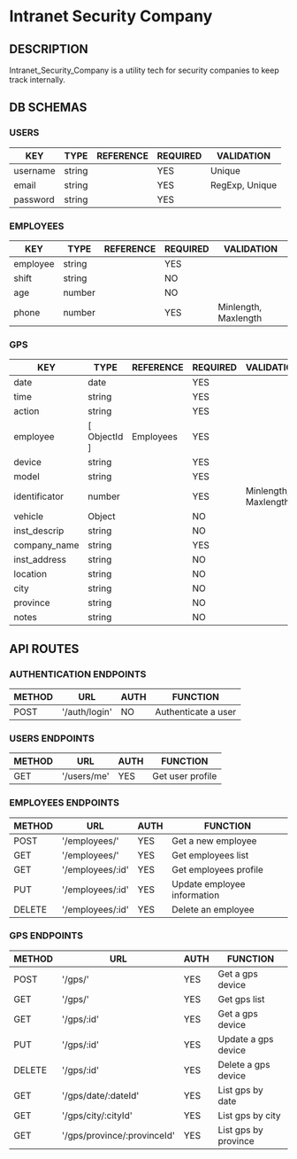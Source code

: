 # Intranet Security Company

## DESCRIPTION

Intranet_Security_Company is a utility tech for security companies to keep track internally.

## DB SCHEMAS

### USERS

| KEY        | TYPE         | REFERENCE | REQUIRED | VALIDATION     |
|------------|--------------|-----------|----------|----------------|
| username   | string       |           | YES      | Unique         |
| email      | string       |           | YES      | RegExp, Unique |
| password   | string       |           | YES      |                |

### EMPLOYEES

| KEY        | TYPE         | REFERENCE | REQUIRED | VALIDATION           |
|------------|--------------|-----------|----------|----------------------|
| employee   | string       |           | YES      |                      |
| shift      | string       |           | NO       |                      |
| age        | number       |           | NO       |                      |
| phone      | number       |           | YES      | Minlength, Maxlength |

### GPS

| KEY           | TYPE         | REFERENCE | REQUIRED | VALIDATION           |
|---------------|--------------|-----------|----------|----------------------|
| date          | date         |           | YES      |                      |
| time          | string       |           | YES      |                      |
| action        | string       |           | YES      |                      |
| employee      | [ ObjectId ] | Employees | YES      |                      |
| device        | string       |           | YES      |                      |
| model         | string       |           | YES      |                      |
| identificator | number       |           | YES      | Minlength, Maxlength |
| vehicle       | Object       |           | NO       |                      |
| inst_descrip  | string       |           | NO       |                      |
| company_name  | string       |           | YES      |                      |
| inst_address  | string       |           | NO       |                      |
| location      | string       |           | NO       |                      |
| city          | string       |           | NO       |                      |
| province      | string       |           | NO       |                      |
| notes         | string       |           | NO       |                      |

## API ROUTES

### AUTHENTICATION ENDPOINTS

| METHOD | URL            | AUTH | FUNCTION             |
|--------|----------------|------|----------------------|
| POST   | '/auth/login'  | NO   | Authenticate a user  |

### USERS ENDPOINTS

| METHOD | URL          | AUTH | FUNCTION         |
|--------|--------------|------|------------------|
| GET    | '/users/me'  | YES  | Get user profile |

### EMPLOYEES ENDPOINTS

| METHOD | URL               | AUTH | FUNCTION                    |
|--------|-------------------|------|-----------------------------|
| POST   | '/employees/'     | YES  | Get a new employee          |
| GET    | '/employees/'     | YES  | Get employees list          |
| GET    | '/employees/:id'  | YES  | Get employees profile       |
| PUT    | '/employees/:id'  | YES  | Update employee information |
| DELETE | '/employees/:id'  | YES  | Delete an employee          |

### GPS ENDPOINTS

| METHOD | URL                         | AUTH | FUNCTION              |
|--------|-----------------------------|------|-----------------------|
| POST   | '/gps/'                     | YES  | Get a gps device      |
| GET    | '/gps/'                     | YES  | Get gps list          |
| GET    | '/gps/:id'                  | YES  | Get a gps device      |
| PUT    | '/gps/:id'                  | YES  | Update a gps device   |
| DELETE | '/gps/:id'                  | YES  | Delete a gps device   |
| GET    | '/gps/date/:dateId'         | YES  | List gps by date      |
| GET    | '/gps/city/:cityId'         | YES  | List gps by city      |
| GET    | '/gps/province/:provinceId' | YES  | List gps by province  |
